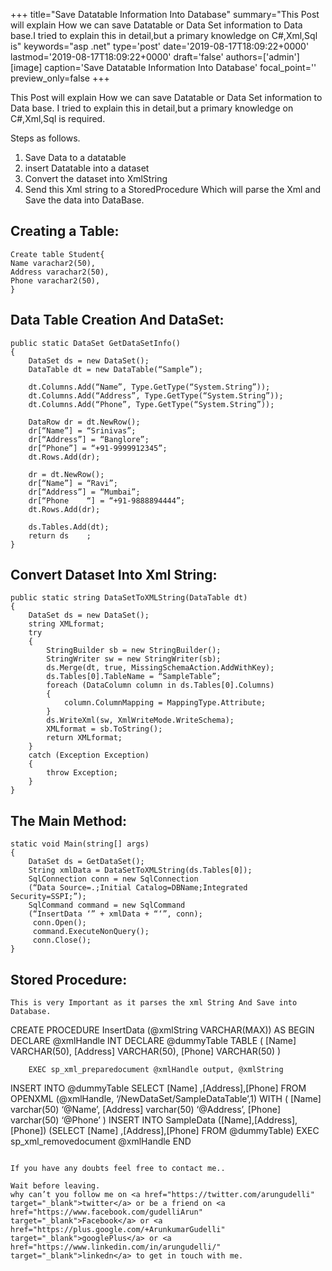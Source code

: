 +++
title="Save Datatable Information Into Database"
summary="This Post will explain How we can save Datatable or Data Set information to Data base.I tried to explain this in detail,but a primary knowledge on C#,Xml,Sql is"
keywords="asp .net"
type='post'
date='2019-08-17T18:09:22+0000'
lastmod='2019-08-17T18:09:22+0000'
draft='false'
authors=['admin']
[image]
caption='Save Datatable Information Into Database'
focal_point=''
preview_only=false
+++


This Post will explain How we can save Datatable or Data Set information to Data base.
I tried to explain this in detail,but a primary knowledge on C#,Xml,Sql is required.

Steps as follows.

1. Save Data to a datatable
2. insert Datatable into a dataset
3. Convert the dataset into XmlString
4. Send this Xml string to a StoredProcedure Which will parse the Xml and Save the data into DataBase.

## Creating a Table:

```
Create table Student{
Name varachar2(50),
Address varachar2(50),
Phone varachar2(50),
}
```

## Data Table Creation And DataSet:

```
public static DataSet GetDataSetInfo()
{
    DataSet ds = new DataSet();
    DataTable dt = new DataTable(“Sample”);
    
    dt.Columns.Add(“Name”, Type.GetType(“System.String”));
    dt.Columns.Add(“Address”, Type.GetType(“System.String”));
    dt.Columns.Add(“Phone”, Type.GetType(“System.String”));
    
    DataRow dr = dt.NewRow();
    dr[“Name”] = “Srinivas”;
    dr[“Address”] = “Banglore”;
    dr[“Phone”] = “+91-9999912345”;
    dt.Rows.Add(dr);
    
    dr = dt.NewRow();
    dr[“Name”] = “Ravi”;
    dr[“Address”] = “Mumbai”;
    dr[“Phone    “] = “+91-9888894444”;
    dt.Rows.Add(dr);
    
    ds.Tables.Add(dt);
    return ds    ;
}
```

## Convert Dataset Into Xml String:

```
public static string DataSetToXMLString(DataTable dt)
{
    DataSet ds = new DataSet();
    string XMLformat;
    try
    {
        StringBuilder sb = new StringBuilder();
        StringWriter sw = new StringWriter(sb);
        ds.Merge(dt, true, MissingSchemaAction.AddWithKey);
        ds.Tables[0].TableName = “SampleTable”;
        foreach (DataColumn column in ds.Tables[0].Columns)
        {
            column.ColumnMapping = MappingType.Attribute;
        }
        ds.WriteXml(sw, XmlWriteMode.WriteSchema);
        XMLformat = sb.ToString();
        return XMLformat;
    }
    catch (Exception Exception)
    {
        throw Exception;
    }
}
```

## The Main Method:

```
static void Main(string[] args)
{
    DataSet ds = GetDataSet();
    String xmlData = DataSetToXMLString(ds.Tables[0]);
    SqlConnection conn = new SqlConnection
    (“Data Source=.;Initial Catalog=DBName;Integrated Security=SSPI;”);
    SqlCommand command = new SqlCommand
    (“InsertData ‘” + xmlData + “‘”, conn);
     conn.Open();
     command.ExecuteNonQuery();
     conn.Close();
}
```

## Stored Procedure:

```
This is very Important as it parses the xml String And Save into Database.

```
CREATE PROCEDURE InsertData (@xmlString VARCHAR(MAX))
AS
BEGIN
       DECLARE @xmlHandle INT 
       DECLARE @dummyTable TABLE 
     ( 
        [Name]   VARCHAR(50), 
        [Address]  VARCHAR(50), 
        [Phone]   VARCHAR(50)
     ) 
 
        EXEC sp_xml_preparedocument @xmlHandle output, @xmlString  
 INSERT INTO @dummyTable 
  SELECT  [Name] ,[Address],[Phone] 
  FROM  OPENXML (@xmlHandle, ‘/NewDataSet/SampleDataTable’,1) 
     WITH ( [Name]  varchar(50)  ‘@Name’, 
           [Address]  varchar(50)  ‘@Address’, 
           [Phone]  varchar(50)  ‘@Phone’
         )
 INSERT INTO SampleData ([Name],[Address], [Phone]) 
  (SELECT [Name] ,[Address],[Phone]
  FROM @dummyTable)
 EXEC sp_xml_removedocument @xmlHandle
END
```

If you have any doubts feel free to contact me..

Wait before leaving.
why can’t you follow me on <a href="https://twitter.com/arungudelli" target="_blank">twitter</a> or be a friend on <a href="https://www.facebook.com/gudelliArun" target="_blank">Facebook</a> or <a href="https://plus.google.com/+ArunkumarGudelli" target="_blank">googlePlus</a> or <a href="https://www.linkedin.com/in/arungudelli/" target="_blank">linkedn</a> to get in touch with me.







